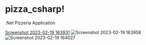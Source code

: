 # pizza_csharp!
.Net Pizzeria Application

[Screenshot 2023-02-19 163931](https://user-images.githubusercontent.com/34632896/219979658-f5a0d732-507f-4114-9363-088c00a9c16d.png)
![Screenshot 2023-02-19 163958](https://user-images.githubusercontent.com/34632896/219979659-617bcef9-a05d-4457-a290-8c2546ba2b81.png)
![Screenshot 2023-02-19 164027](https://user-images.githubusercontent.com/34632896/219979662-5823a590-ce72-454a-af7f-0c305f7638f1.png)
